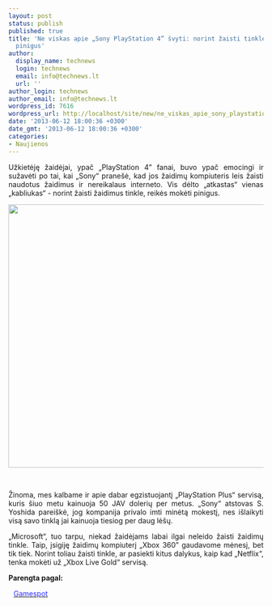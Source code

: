 ```yaml
---
layout: post
status: publish
published: true
title: 'Ne viskas apie „Sony PlayStation 4” švyti: norint žaisti tinkle, reikės mokėti
  pinigus'
author:
  display_name: technews
  login: technews
  email: info@technews.lt
  url: ''
author_login: technews
author_email: info@technews.lt
wordpress_id: 7616
wordpress_url: http://localhost/site/new/ne_viskas_apie_sony_playstation_4_svyti_norint_zaisti_tinkle_reikes_moketi_pinigus/
date: '2013-06-12 18:00:36 +0300'
date_gmt: '2013-06-12 18:00:36 +0300'
categories:
- Naujienos
---
```

<p style="text-align:justify">Užkietėję žaidėjai, ypač „PlayStation 4” fanai, buvo ypač emocingi ir sužavėti po tai, kai „Sony“ pranešė, kad jos žaidimų kompiuteris leis žaisti naudotus žaidimus ir nereikalaus interneto. Vis dėlto „atkastas“ vienas „kabliukas“ - norint žaisti žaidimus tinkle, reikės mokėti pinigus.</p>
<p style="text-align:center"> <a target="blank" href="http://www.technologijos.lt/upload/image/n/technologijos/it/S-33972/playstation.jpg"><img alt="" src="http://www.technologijos.lt/upload/image/n/technologijos/it/S-33972/1-playstation.jpg" style="width: 520px;" /></a></p>
<div style="text-align:center"> <strong></strong><br/><em></em></div>
<div style="text-align:justify"><!--[if gte mso 9]><![endif]--></p>
<p><span>Žinoma, mes kalbame ir apie dabar egzistuojantį &bdquo;PlayStation Plus&ldquo; servisą, kuris šiuo metu kainuoja </span>50 JAV <span>dolerių per metus. &bdquo;Sony&ldquo; atstovas S. Yoshida pareiškė, jog kompanija privalo imti minėtą mokestį, nes išlaikyti visą savo tinklą jai kainuoja tiesiog per daug lėšų.</span></p>
<p><span>&bdquo;Microsoft&ldquo;, tuo tarpu, niekad žaidėjams labai ilgai neleido žaisti žaidimų tinkle. Taip, įsigiję žaidimų kompiuterį &bdquo;Xbox </span>360&rdquo; <span>gaudavome mėnesį, bet tik tiek. Norint toliau žaisti tinkle, ar pasiekti kitus dalykus, kaip kad &bdquo;Netflix&ldquo;, tenka mokėti už &bdquo;Xbox Live Gold&ldquo; servisą.</span></p>
</div>
<p><strong>Parengta pagal:</strong></p>
<p style="margin:0px 0px 0px 10px"><a target="blank" href="http://www.gamespot.com/e3/ps-plus-required-to-play-ps4-games-online-6409709/"><span style="color:#2E2EFE">Gamespot</span></a></p>
